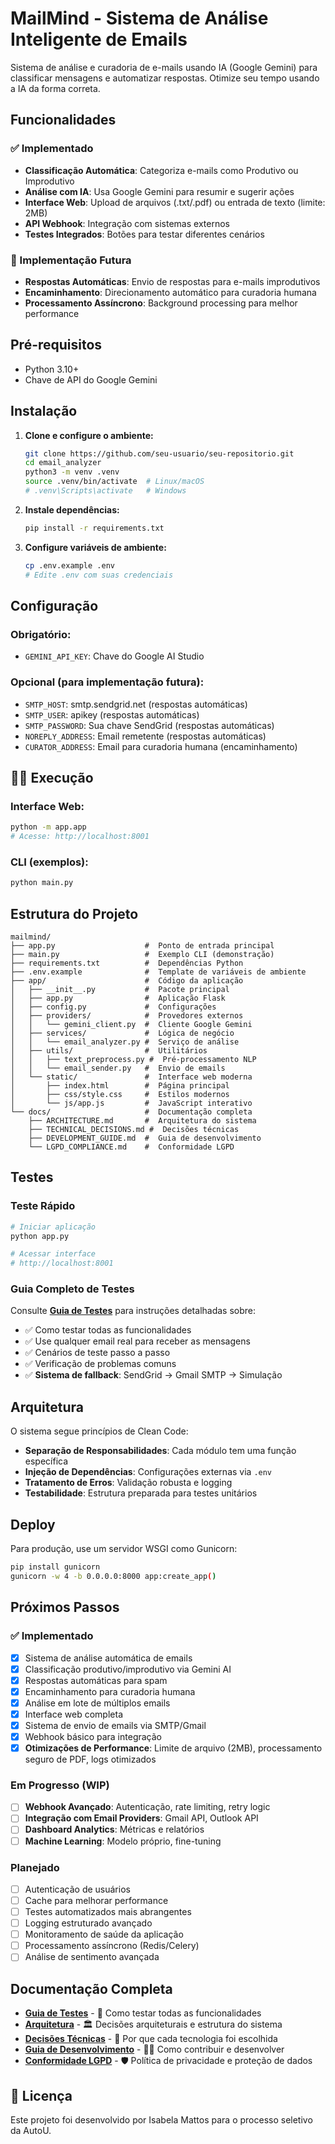 # MailMind - Sistema de Análise Inteligente de Emails

Sistema de análise e curadoria de e-mails usando IA (Google Gemini) para classificar mensagens e automatizar respostas. Otimize seu tempo usando a IA da forma correta.

## Funcionalidades

### ✅ Implementado
- **Classificação Automática**: Categoriza e-mails como Produtivo ou Improdutivo
- **Análise com IA**: Usa Google Gemini para resumir e sugerir ações
- **Interface Web**: Upload de arquivos (.txt/.pdf) ou entrada de texto (limite: 2MB)
- **API Webhook**: Integração com sistemas externos
- **Testes Integrados**: Botões para testar diferentes cenários

### 🔮 Implementação Futura
- **Respostas Automáticas**: Envio de respostas para e-mails improdutivos
- **Encaminhamento**: Direcionamento automático para curadoria humana
- **Processamento Assíncrono**: Background processing para melhor performance

## Pré-requisitos

- Python 3.10+
- Chave de API do Google Gemini

## Instalação

1. **Clone e configure o ambiente:**

   ```bash
   git clone https://github.com/seu-usuario/seu-repositorio.git
   cd email_analyzer
   python3 -m venv .venv
   source .venv/bin/activate  # Linux/macOS
   # .venv\Scripts\activate   # Windows
   ```

2. **Instale dependências:**

   ```bash
   pip install -r requirements.txt
   ```

3. **Configure variáveis de ambiente:**
   ```bash
   cp .env.example .env
   # Edite .env com suas credenciais
   ```

## Configuração

### Obrigatório:

- `GEMINI_API_KEY`: Chave do Google AI Studio

### Opcional (para implementação futura):

- `SMTP_HOST`: smtp.sendgrid.net (respostas automáticas)
- `SMTP_USER`: apikey (respostas automáticas)
- `SMTP_PASSWORD`: Sua chave SendGrid (respostas automáticas)
- `NOREPLY_ADDRESS`: Email remetente (respostas automáticas)
- `CURATOR_ADDRESS`: Email para curadoria humana (encaminhamento)

## 🏃‍♂️ Execução

### Interface Web:

```bash
python -m app.app
# Acesse: http://localhost:8001
```

### CLI (exemplos):

```bash
python main.py
```

## Estrutura do Projeto

```
mailmind/
├── app.py                    #  Ponto de entrada principal
├── main.py                   #  Exemplo CLI (demonstração)
├── requirements.txt          #  Dependências Python
├── .env.example              #  Template de variáveis de ambiente
├── app/                      #  Código da aplicação
│   ├── __init__.py           #  Pacote principal
│   ├── app.py                #  Aplicação Flask
│   ├── config.py             #  Configurações
│   ├── providers/            #  Provedores externos
│   │   └── gemini_client.py  #  Cliente Google Gemini
│   ├── services/             #  Lógica de negócio
│   │   └── email_analyzer.py #  Serviço de análise
│   ├── utils/                #  Utilitários
│   │   ├── text_preprocess.py #  Pré-processamento NLP
│   │   └── email_sender.py   #  Envio de emails
│   └── static/               #  Interface web moderna
│       ├── index.html        #  Página principal
│       ├── css/style.css     #  Estilos modernos
│       └── js/app.js         #  JavaScript interativo
└── docs/                     #  Documentação completa
    ├── ARCHITECTURE.md       #  Arquitetura do sistema
    ├── TECHNICAL_DECISIONS.md #  Decisões técnicas
    ├── DEVELOPMENT_GUIDE.md  #  Guia de desenvolvimento
    └── LGPD_COMPLIANCE.md    #  Conformidade LGPD
```

## Testes

### Teste Rápido

```bash
# Iniciar aplicação
python app.py

# Acessar interface
# http://localhost:8001
```

### Guia Completo de Testes

Consulte **[Guia de Testes](app/tests/TESTING_GUIDE.md)** para instruções detalhadas sobre:

- ✅ Como testar todas as funcionalidades
- ✅ Use qualquer email real para receber as mensagens
- ✅ Cenários de teste passo a passo
- ✅ Verificação de problemas comuns
- ✅ **Sistema de fallback**: SendGrid → Gmail SMTP → Simulação

## Arquitetura

O sistema segue princípios de Clean Code:

- **Separação de Responsabilidades**: Cada módulo tem uma função específica
- **Injeção de Dependências**: Configurações externas via `.env`
- **Tratamento de Erros**: Validação robusta e logging
- **Testabilidade**: Estrutura preparada para testes unitários

## Deploy

Para produção, use um servidor WSGI como Gunicorn:

```bash
pip install gunicorn
gunicorn -w 4 -b 0.0.0.0:8000 app:create_app()
```

## Próximos Passos

### ✅ **Implementado**

- [x] Sistema de análise automática de emails
- [x] Classificação produtivo/improdutivo via Gemini AI
- [x] Respostas automáticas para spam
- [x] Encaminhamento para curadoria humana
- [x] Análise em lote de múltiplos emails
- [x] Interface web completa
- [x] Sistema de envio de emails via SMTP/Gmail
- [x] Webhook básico para integração
- [x] **Otimizações de Performance**: Limite de arquivo (2MB), processamento seguro de PDF, logs otimizados

### **Em Progresso (WIP)**

- [ ] **Webhook Avançado**: Autenticação, rate limiting, retry logic
- [ ] **Integração com Email Providers**: Gmail API, Outlook API
- [ ] **Dashboard Analytics**: Métricas e relatórios
- [ ] **Machine Learning**: Modelo próprio, fine-tuning

### **Planejado**

- [ ] Autenticação de usuários
- [ ] Cache para melhorar performance
- [ ] Testes automatizados mais abrangentes
- [ ] Logging estruturado avançado
- [ ] Monitoramento de saúde da aplicação
- [ ] Processamento assíncrono (Redis/Celery)
- [ ] Análise de sentimento avançada

## Documentação Completa

- **[Guia de Testes](app/tests/TESTING_GUIDE.md)** - 🧪 Como testar todas as funcionalidades
- **[Arquitetura](docs/ARCHITECTURE.md)** - 🏛️ Decisões arquiteturais e estrutura do sistema
- **[Decisões Técnicas](docs/TECHNICAL_DECISIONS.md)** - 🔧 Por que cada tecnologia foi escolhida
- **[Guia de Desenvolvimento](docs/DEVELOPMENT_GUIDE.md)** - 👨‍💻 Como contribuir e desenvolver
- **[Conformidade LGPD](docs/LGPD_COMPLIANCE.md)** - 🛡️ Política de privacidade e proteção de dados

## 📝 Licença

Este projeto foi desenvolvido por Isabela Mattos para o processo seletivo da AutoU.
